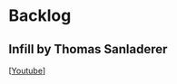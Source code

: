 # Backlog

## Infill by Thomas Sanladerer
[[Youtube](https://www.youtube.com/watch?v=nV3GbN6hLjg)]


